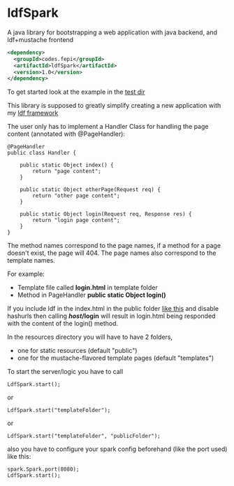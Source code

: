 # ldfSpark

A java library for bootstrapping a web application with java backend, and ldf+mustache frontend

```xml
<dependency>
  <groupId>codes.fepi</groupId>
  <artifactId>ldfSpark</artifactId>
  <version>1.0</version>
</dependency>
```

To get started look at the example in the [test dir](https://github.com/AUTplayed/ldfSpark/tree/master/src/test)

This library is supposed to greatly simplify creating a new application with my [ldf framework](https://github.com/AUTplayed/ldf)

The user only has to implement a Handler Class for handling the page content (annotated with @PageHandler):

	@PageHandler
	public class Handler {

		public static Object index() {
			return "page content";
		}

		public static Object otherPage(Request req) {
			return "other page content";
		}
		
		public static Object login(Request req, Response res) {
			return "login page content";
		}
	}
	
The method names correspond to the page names, if a method for a page doesn't exist, the page will 404.
The page names also correspond to the template names.

For example:
- Template file called **login.html** in template folder
- Method in PageHandler **public static Object login()**

If you include ldf in the index.html in the public folder [like this](https://github.com/AUTplayed/ldfSpark/blob/master/src/test/resources/public/index.html#L8)
and disable hashurls then calling ***host*/login** will result in login.html being responded with the content of the login() method.

In the resources directory you will have to have 2 folders, 
- one for static resources (default "public")
- one for the mustache-flavored template pages (default "templates") 

To start the server/logic you have to call 

	LdfSpark.start();
	
or

	LdfSpark.start("templateFolder");
	
or

	LdfSpark.start("templateFolder", "publicFolder");
	
also you have to configure your spark config beforehand (like the port used) like this:

	spark.Spark.port(8080);
	LdfSpark.start();


